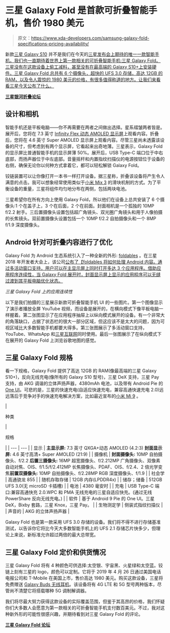 # 三星 Galaxy Fold 是首款可折叠智能手机，售价 1980 美元

> 原文：<https://www.xda-developers.com/samsung-galaxy-fold-specifications-pricing-availability/>

新款[三星 Galaxy S10](https://www.xda-developers.com/samsung-galaxy-s10-s10-and-s10e-launch-with-the-snapdragon-855-ultrasonic-in-display-fingerprint-scanners-reverse-wireless-charging-and-a-whole-lot-more/) 并不是我们在今天的[三星发布会上期待的唯一一款智能手机。我们也一直期待着世界上第一款相关的可折叠智能手机:三星 Galaxy Fold。三星没有在这款设备上偷工减料，甚至没有在最高端的 Galaxy S10+上安装硬件。三星 Galaxy Fold 总共有 6 个摄像头，超快的 UFS 3.0 存储，高达 12GB 的 RAM，以及令人震惊的 1980 美元的价格，有很多值得称道的地方。让我们来看看三星今天公布了什么。](https://www.xda-developers.com/samsung-galaxy-s10-event-february-20/)

[**三星银河折叠论坛**](https://forum.xda-developers.com/galaxy-fold)

## 设计和相机

智能手机还是平板电脑——你不再需要在两者之间做出选择。星系褶皱两者皆是。展开后，您将在 7.3 英寸 [Infinity Flex 动态 AMOLED 显示屏](https://www.xda-developers.com/samsung-foldable-phone-infinity-flex/)上观看内容。折叠后，您将在 4.6 英寸 Super AMOLED 显示屏上观看内容。尽管三星尚未透露该设备的尺寸，但考虑到有两个显示屏，它看起来出奇地薄。三星表示，Galaxy Fold 的显示屏比普通智能手机的显示屏薄 50%。展开后，USB Type-C 端口位于中右底部，而扬声器位于中左底部。音量摇杆和内置指纹扫描仪的电源按钮位于设备的右侧，确保无论你以何种方式拿着它，都可以轻松解锁 Galaxy Fold。

铰链装置可以让你像打开一本书一样打开设备。据三星称，折叠该设备将产生令人满意的点击。我可以想象经常使用类似于[小米 Mix 3](https://www.xda-developers.com/xiaomi-mi-mix-3-review-proof-that-xiaomi-can-do-premium-too/) 的滑块机制的方式。为了平衡设备的重量，三星将组件均匀地分布在两侧，包括两块电池。

三星希望你在所有方向上使用 Galaxy Fold，所以他们在设备上总共安装了 6 个摄像头:1 个在盖子上，3 个在后面，2 个在前面。封面相机是一个孤独的 10MP f/2.2 射手。三后置摄像头设置包括超广角镜头、双光圈广角镜头和用于人像拍摄的长焦镜头。双前置摄像头设置包括一个 10MP f/2.2 自拍摄像头和一个 8MP f/1.9 深度摄像头。

## Android 针对可折叠内容进行了优化

Galaxy Fold 为 Android 生态系统引入了一种全新的外形: [foldables](https://www.xda-developers.com/smartphone-foldable-display-android/) 。在三星 2018 年开发者大会上，该公司[公布了【foldables 将如何处理 Android 内容。通过多活动窗口支持，用户可以在主显示屏上同时打开多达 3 个应用程序。借助应用程序连续性，当 Galaxy Fold 展开时，封面显示屏上显示的应用程序可以无缝过渡到其平板电脑优化状态。](https://www.xda-developers.com/samsung-foldable-phone-infinity-flex/)

*三星 Galaxy Fold 上的应用连续性*

以下是我们拍摄的三星展示新款可折叠智能手机 UI 的一些图片。第一个图像显示了演示者播放全屏 YouTube 视频，而设备是展开的，在横向模式下像平板电脑一样握着。第二张图显示了在应用程序抽屉上以纵向模式展开的设备。有一个非常大的角落缺口，占据了状态栏的很大一部分区域，但这应该不是太大的问题，因为可视区域比大多数智能手机都要大得多。第三张图展示了多活动窗口支持，YouTube、WhatsApp 和[三星互联网](https://www.xda-developers.com/samsung-internet-92-beta-one-ui-night-mode-smart-anti-tracking/)同时使用。最后一张图展示了在纵向模式下在展开的 Galaxy Fold 上浏览谷歌地图的感觉。

## 三星 Galaxy Fold 规格

看一下规格，Galaxy Fold 提供了高达 12GB 的 RAM(像最高端的三星 Galaxy S10+)，反向无线充电(像所有的 Galaxy S10 型号)，三星 DeX 支持，三星 Pay 支持，由 AKG 调谐的立体声扬声器，4380mAh 电池，以及带有 Android Pie 的[One UI](https://www.xda-developers.com/samsung-one-ui-review-android-pie-galaxy-s9-galaxy-note-9/)。可悲的是，三星的快速充电(自适应快速充电，兼容高通快速充电 2.0)远远落后于竞争对手的快速充电解决方案，比如最近宣布的[小米 Mi 9](https://www.xda-developers.com/xiaomi-mi-9-specifications-launch/) 。

| 

种类

 | 

规格

 |
| --- | --- |
| 显示 | **主显示屏:** 7.3 英寸 QXGA+动态 AMOLED (4.2:3) **封面显示屏:** 4.6 英寸高清+ Super AMOLED (21:9) |
| 摄像机 | **封面摄像头:** 10MP 自拍摄像头、f/2.2 **后置三摄像头:** 16MP 超宽摄像头、f/2.212MP 广角摄像头、双像素自动对焦、OIS、f/1.5/f/2.412MP 长焦摄像头、PDAF、OIS、f/2.4、2 倍光学变焦**前置双摄像头:** 10MP 自拍摄像头、f/2.28MP RGB 深度摄像头、f/1.9 |
| 社会学 | 高通骁龙 855 |
| 随机存取存储 | 12GB 内存(LPDDR4x) |
| 储存；储备 | 512GB UFS 3.0(无 microSD 卡插槽) |
| 电池 | 4380 毫安时 |
| 充电 | USB Type-C 端口:兼容高通快充 2.0.WPC 和 PMA 无线充电的三星自适应快充。(通过无线 PowerShare 反向无线充电。) |
| 软件 | 基于 Android 9 Pie 的 One UI。三星 DeX，Bixby 套路，三星 Knox，三星 Pay。 |
| 生物测定学 | 侧装式指纹扫描仪 |
| 声音的 | AKG 的立体声扬声器 |

Galaxy Fold 也是第一款采用 UFS 3.0 存储的设备。我们将不得不进行存储基准测试，以告诉你它将比今天大多数智能手机上的 UFS 2.1 存储芯片快多少，但理论上来说，新标准允许超过两倍的最大总带宽。

## 三星 Galaxy Fold 定价和供货情况

三星 Galaxy Fold 将有 4 种颜色可供选择:太空银、宇宙黑、火星绿和太空蓝。铰链上刻有三星的 logo，颜色可以定制。它将于 2019 年 4 月 26 日通过美国电话电报公司和 T-Mobile 在美国上市，售价高达 1980 美元。购买这款设备，三星将免费赠送 [Galaxy Buds 无线耳机](https://www.xda-developers.com/samsung-galaxy-watch-active-galaxy-buds-galaxy-fit-official/)。该设备将有 4G LTE 和 5G 型号两种版本，尽管尚不清楚它将搭载哪种 5G 调制解调器。

我们将尽最大努力获得这款设备的实际覆盖范围，但鉴于其高昂的价格，我们怀疑你们大多数人会愿意为第一款相关的可折叠智能手机支付数百美元。不过，我对这种新外形的可能性很感兴趣，并期待看到对三星 Galaxy Fold 的评论。

[**三星 Galaxy Fold 论坛**](https://forum.xda-developers.com/galaxy-fold)